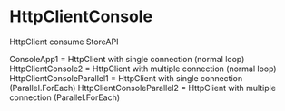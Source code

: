 # HttpClientConsole
HttpClient consume StoreAPI

ConsoleApp1 = HttpClient with single connection (normal loop)
HttpClientConsole2 = HttpClient with multiple connection (normal loop)
HttpClientConsoleParallel1 = HttpClient with single connection (Parallel.ForEach)
HttpClientConsoleParallel2 = HttpClient with multiple connection (Parallel.ForEach)
